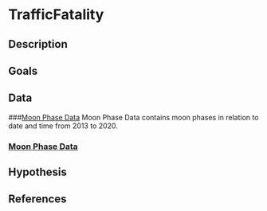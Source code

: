 # TrafficFatality

## Description


## Goals


## Data
###[Moon Phase Data](/MoonPhases)
Moon Phase Data contains moon phases in relation to date and time from 2013 to 2020.
### [Moon Phase Data](/MoonPhases)


## Hypothesis


## References
